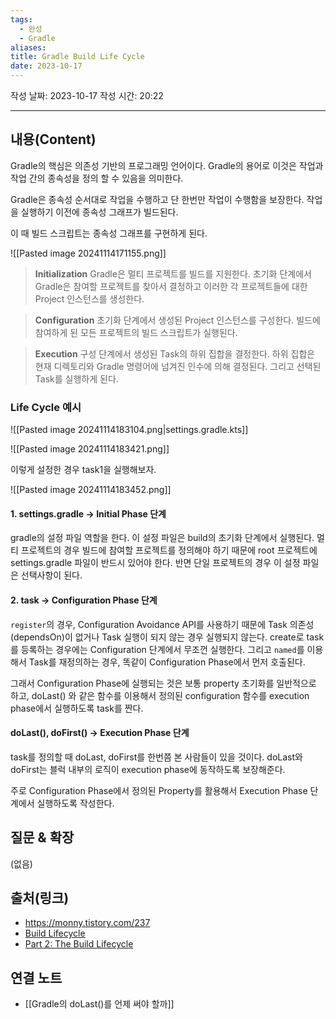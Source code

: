 ```yaml
---
tags:
  - 완성
  - Gradle
aliases: 
title: Gradle Build Life Cycle
date: 2023-10-17
---
```

작성 날짜: 2023-10-17
작성 시간: 20:22


----
## 내용(Content)

Gradle의 핵심은 의존성 기반의 프로그래밍 언어이다. Gradle의 용어로 이것은 작업과 작업 간의 종속성을 정의 할 수 있음을 의미한다.

Gradle은  종속성 순서대로 작업을 수행하고 단 한번만 작업이 수행함을 보장한다. 작업을 실행하기 이전에 종속성 그래프가 빌드된다.

이 때 빌드 스크립트는 종속성 그래프를 구현하게 된다. 

![[Pasted image 20241114171155.png]]

> **Initialization**
> Gradle은 멀티 프로젝트를 빌드를 지원한다. 초기화 단계에서 Gradle은 참여할 프로젝트를 찾아서 결정하고 이러한 각 프로젝트들에 대한 Project 인스턴스를 생성한다.

> **Configuration**
> 초기화 단계에서 생성된 Project 인스턴스를 구성한다. 빌드에 참여하게 된 모든 프로젝트의 빌드 스크립트가 실행된다.

> **Execution**
> 구성 단계에서 생성된 Task의 하위 집합을 결정한다. 하위 집합은 현재 디렉토리와 Gradle 명령어에 넘겨진 인수에 의해 결정된다. 그리고 선택된 Task를 실행하게 된다.

### Life Cycle 예시

![[Pasted image 20241114183104.png|settings.gradle.kts]]

![[Pasted image 20241114183421.png]]

이렇게 설정한 경우 task1을 실행해보자.

![[Pasted image 20241114183452.png]]


#### 1. settings.gradle -> Initial Phase 단계

gradle의 설정 파일 역할을 한다. 이 설정 파일은 build의 초기화 단계에서 실행된다. 멀티 프로젝트의 경우 빌드에 참여할 프로젝트를 정의해야 하기 때문에 root 프로젝트에 settings.gradle 파일이 반드시 있어야 한다. 반면 단일 프로젝트의 경우 이 설정 파일은 선택사항이 된다.

#### 2. task -> Configuration Phase 단계

`register`의 경우, Configuration Avoidance API를 사용하기 때문에 Task 의존성(dependsOn)이 없거나 Task 실행이 되지 않는 경우 실행되지 않는다. create로 task를 등록하는 경우에는 Configuration 단계에서 무조껀 실행한다. 그리고 `named`를 이용해서 Task를 재정의하는 경우, 똑같이 Configuration Phase에서 먼저 호출된다.

그래서 Configuration Phase에 실행되는 것은 보통 property 초기화를 일반적으로 하고, doLast() 와 같은 함수를 이용해서 정의된 configuration 함수를 execution phase에서 실행하도록 task를 짠다.

#### doLast(), doFirst() -> Execution Phase 단계

task를 정의할 때 doLast, doFirst를 한번쯤 본 사람들이 있을 것이다. doLast와 doFirst는 블럭 내부의 로직이 execution phase에 동작하도록 보장해준다. 

주로 Configuration Phase에서 정의된 Property를 활용해서 Execution Phase 단계에서 실행하도록 작성한다.

## 질문 & 확장

(없음)

## 출처(링크)

- https://monny.tistory.com/237
- [Build Lifecycle](https://docs.gradle.org/current/userguide/build_lifecycle.html)
- [Part 2: The Build Lifecycle](https://docs.gradle.org/current/userguide/partr2_build_lifecycle.html)
## 연결 노트
- [[Gradle의 doLast()를 언제 써야 할까]]









